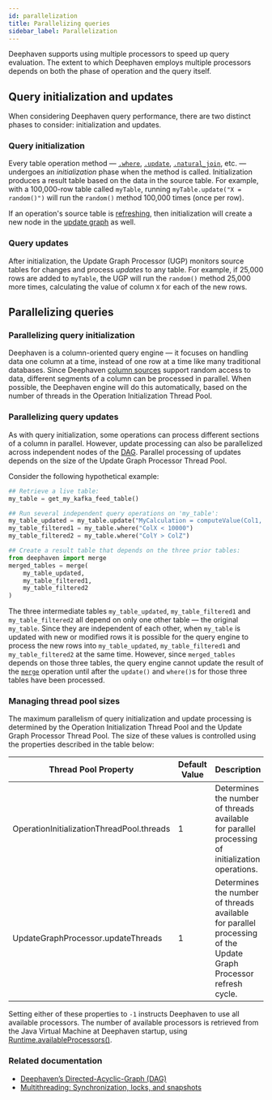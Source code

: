 ```yaml
---
id: parallelization
title: Parallelizing queries
sidebar_label: Parallelization
---
```


Deephaven supports using multiple processors to speed up query evaluation. The extent to which Deephaven employs
multiple processors depends on both the phase of operation and the query itself.

## Query initialization and updates

When considering Deephaven query performance, there are two distinct phases to consider: initialization and updates.

### Query initialization

Every table operation method — [`.where`](../../reference/table-operations/filter/where.md),
[`.update`](../../reference/table-operations/select/update.md),
[`.natural_join`](../../reference/table-operations/join/natural-join.md), etc. — undergoes an _initialization_ phase
when the method is called. Initialization produces a result table based on the data in the source table. For example,
with a 100,000-row table called `myTable`, running `myTable.update("X = random()")` will run the `random()` method
100,000 times (once per row).

If an operation's source table is
[refreshing](<https://deephaven.io/core/javadoc/io/deephaven/engine/table/impl/BaseTable.html#isRefreshing()>),
then initialization will create a new node in the [update graph](../dag.md) as well.

### Query updates

After initialization, the Update Graph Processor (UGP) monitors source tables for changes and process _updates_ to any
table. For example, if 25,000 rows are added to `myTable`, the UGP will run the `random()` method 25,000
more times, calculating the value of column `X` for each of the new rows.

## Parallelizing queries

### Parallelizing query initialization

Deephaven is a column-oriented query engine — it focuses on handling data one column at a time, instead of one row at
a time like many traditional databases. Since
Deephaven [column sources](https://deephaven.io/core/javadoc/io/deephaven/engine/table/ColumnSource.html) support random
access to data, different segments of a column can be processed in parallel. When possible, the Deephaven
engine will do this automatically, based on the number of threads in the Operation Initialization Thread Pool.

### Parallelizing query updates

As with query initialization, some operations can process different sections of a column in parallel. However, update
processing can also be parallelized across independent nodes of the [DAG](../dag.md). Parallel processing
of updates depends on the size of the Update Graph Processor Thread Pool.

Consider the following hypothetical example:

```python skip-test
## Retrieve a live table:
my_table = get_my_kafka_feed_table()

## Run several independent query operations on 'my_table':
my_table_updated = my_table.update("MyCalculation = computeValue(Col1, Col2, ColRed, ColBlue)")
my_table_filtered1 = my_table.where("ColX < 10000")
my_table_filtered2 = my_table.where("ColY > ColZ")

## Create a result table that depends on the three prior tables:
from deephaven import merge
merged_tables = merge(
    my_table_updated,
    my_table_filtered1,
    my_table_filtered2
)
```

The three intermediate tables `my_table_updated`, `my_table_filtered1` and `my_table_filtered2` all depend on only one
other table — the original `my_table`. Since they are independent of each other, when `my_table` is updated with new or
modified rows it is possible for the query engine to process the new rows into `my_table_updated`, `my_table_filtered1`
and `my_table_filtered2` at the same time. However, since `merged_tables` depends on those three tables, the query
engine cannot update the result of the [`merge`](../../reference/table-operations/merge/merge.md) operation until after
the `update()` and `where()`s for those three tables have been processed.

### Managing thread pool sizes

The maximum parallelism of query initialization and update processing is determined by the Operation Initialization
Thread Pool and the Update Graph Processor Thread Pool. The size of these values is controlled using the properties
described in the table below:

| Thread Pool Property                      | Default Value | Description                                                                                                     |
| ----------------------------------------- | ------------- | --------------------------------------------------------------------------------------------------------------- |
| OperationInitializationThreadPool.threads | 1             | Determines the number of threads available for parallel processing of initialization operations.                |
| UpdateGraphProcessor.updateThreads        | 1             | Determines the number of threads available for parallel processing of the Update Graph Processor refresh cycle. |

Setting either of these properties to `-1` instructs Deephaven to use all available processors. The number of available
processors is retrieved from the Java Virtual Machine at Deephaven startup,
using [Runtime.availableProcessors()](<https://docs.oracle.com/en/java/javase/11/docs/api/java.base/java/lang/Runtime.html#availableProcessors()>).

### Related documentation

- [Deephaven’s Directed-Acyclic-Graph (DAG)](../dag.md)
- [Multithreading: Synchronization, locks, and snapshots](./engine-locking.md)
